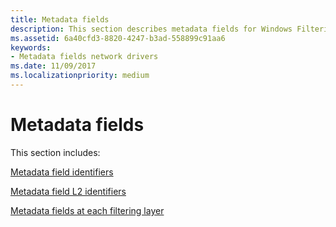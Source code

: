 ```yaml
---
title: Metadata fields
description: This section describes metadata fields for Windows Filtering Platform callout drivers.
ms.assetid: 6a40cfd3-8820-4247-b3ad-558899c91aa6
keywords:
- Metadata fields network drivers
ms.date: 11/09/2017
ms.localizationpriority: medium
---
```


# Metadata fields

This section includes:

[Metadata field identifiers](metadata-field-identifiers.md)

[Metadata field L2 identifiers](metadata-field-l2-identifiers.md)

[Metadata fields at each filtering layer](metadata-fields-at-each-filtering-layer.md)

